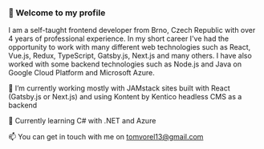 ### 👋 Welcome to my profile

I am a self-taught frontend developer from Brno, Czech Republic with over 4 years of professional experience. In my short career I've had the opportunity to work with many different web technologies such as React, Vue.js, Redux, TypeScript, Gatsby.js, Next.js and many others. I have also worked with some backend technologies such as Node.js and Java on Google Cloud Platform and Microsoft Azure.

🔭 I’m currently working mostly with JAMstack sites built with React (Gatsby.js or Next.js) and using Kontent by Kentico headless CMS as a backend

🌱 Currently learning C# with .NET and Azure

📫 You can get in touch with me on tomvorel13@gmail.com
